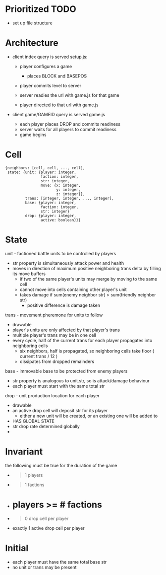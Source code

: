 Prioritized TODO
================

- set up file structure

Architecture
============

- client index query is served setup.js:
    - player configures a game
        - places BLOCK and BASEPOS
    - player commits level to server
    - server readies the url with game.js for that game 
	
    - player directed to that url with game.js

- client game/GAMEID query is served game.js
    - each player places DROP and commits readiness
    - server waits for all players to commit readiness
    - game begins

Cell
====

    {neighbors: [cell, cell, ..., cell],
     state: {unit: {player: integer,
                    faction: integer,
                    str: integer,
                    move: {x: integer,
                           y: integer,
                           z: integer}},
             trans: [integer, integer, ..., integer],
             base: {player: integer,
                    faction: integer,
                    str: integer}
             drop: {player: integer,
                    active: boolean}}}

State
=====

unit - factioned battle units to be controlled by players

- str property is simultaneously attack power and health
- moves in direction of maximum positive neighboring trans delta by filling
  its move buffers
    - if two of the same player's units may merge by moving to the same cell
    - cannot move into cells containing other player's unit
    - takes damage if sum(enemy neighbor str) > sum(friendly neighbor str)
        - positive difference is damage taken

trans - movement pheremone for units to follow

- drawable
- player's units are only affected by that player's trans
- multiple player's trans may be in one cell
- every cycle, half of the current trans for each player propagates into 
  neighboring cells
    - six neighbors, half is propagated, so neighboring cells take 
      floor ( current trans / 12 ) 
    - dissipates from dropped remainders

base - immovable base to be protected from enemy players

- str property is analogous to unit.str, so is attack/damage behaviour
- each player must start with the same total str

drop - unit production location for each player

- drawable
- an active drop cell will deposit str for its player
    - either a new unit will be created, or an existing one will be added to
- HAS GLOBAL STATE
- str drop rate determined globally
- 

Invariant
=========

the following must be true for the duration of the game

- > 1 players
- > 1 factions
- # players >= # factions
- > 0 drop cell per player
- exactly 1 active drop cell per player

Initial
=======

- each player must have the same total base str
- no unit or trans may be present

